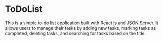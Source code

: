 # ToDoList
This is a simple to-do list application built with React.js and JSON Server. It allows users to manage their tasks by adding new tasks, marking tasks as completed, deleting tasks, and searching for tasks based on the title.
